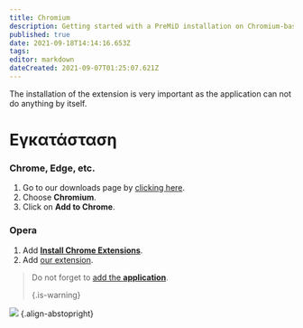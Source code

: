 ```yaml
---
title: Chromium
description: Getting started with a PreMiD installation on Chromium-based browsers
published: true
date: 2021-09-18T14:14:16.653Z
tags: 
editor: markdown
dateCreated: 2021-09-07T01:25:07.621Z
---
```


The installation of the extension is very important as the application can not do anything by itself.

# Εγκατάσταση
### Chrome, Edge, etc.
1. Go to our downloads page by [clicking here](https://premid.app/downloads).
2. Choose **Chromium**.
3. Click on **Add to Chrome**.

### Opera
1. Add **[Install Chrome Extensions](https://addons.opera.com/en/extensions/details/install-chrome-extensions/)**.
2. Add [our extension](https://premid.app/downloads).

> Do not forget to [add the **application**](/install). 
> 
> {.is-warning}

![](https://img.icons8.com/color/2x/chrome.png) {.align-abstopright}